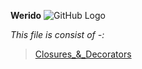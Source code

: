 **Werido**
![GitHub Logo](/images/logo.png)

*This file is consist of -:*

>[Closures_&_Decorators](https://github.com/sanskritilakhmani/Werido/tree/main/Closures_%26_Decorators)
    

